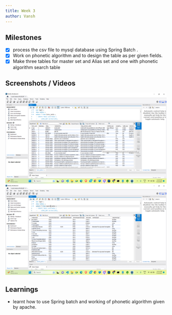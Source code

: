 ```yaml
---
title: Week 3
author: Vansh
---
```


## Milestones
- [X] process the csv file to mysql database using Spring Batch . 
- [X] Work on phonetic algorithm and to design the table as per given fields.
- [X] Make three tables for master set and Alias set and one with phonetic algorithm search table 
## Screenshots / Videos 
![Loinc_MySql_table](.\assets\image-4.png)
![Search_MySql_table](.\assets\image-5.png)

## Learnings
- learnt how to use Spring batch and working of phonetic algorithm given by apache.
